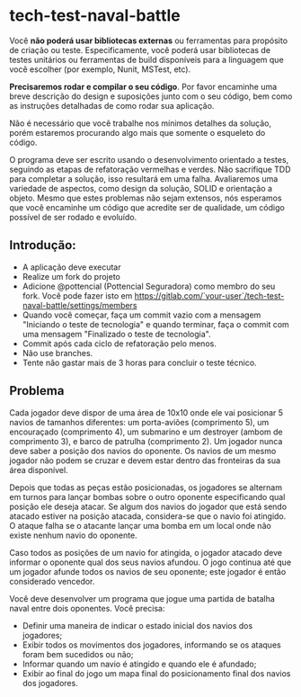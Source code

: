 # tech-test-naval-battle

Você **não poderá usar bibliotecas externas** ou ferramentas para propósito de criação ou teste. Especificamente, você poderá usar bibliotecas de testes unitários ou ferramentas de build disponíveis para a linguagem que você escolher (por exemplo, Nunit, MSTest, etc).

**Precisaremos rodar e compilar o seu código**. Por favor encaminhe uma breve descrição do design e suposições junto com o seu código, bem como as instruções detalhadas de como rodar sua aplicação.

Não é necessário que você trabalhe nos mínimos detalhes da solução, porém estaremos procurando algo mais que somente o esqueleto do código.

O programa deve ser escrito usando o desenvolvimento orientado a testes, seguindo as etapas de refatoração vermelhas e verdes.
Não sacrifique TDD para completar a solução, isso resultará em uma falha.
Avaliaremos uma variedade de aspectos, como design da solução, SOLID e orientação a objeto. Mesmo que estes problemas não sejam extensos, nós esperamos que você encaminhe um código que acredite ser de qualidade, um código possível de ser rodado e evoluído.

## Introdução:
 - A aplicação deve executar
 - Realize um fork do projeto
 - Adicione @pottencial (Pottencial Seguradora) como membro do seu fork. Você pode fazer isto em  https://gitlab.com/`your-user`/tech-test-naval-battle/settings/members
 - Quando você começar, faça um commit vazio com a mensagem "Iniciando o teste de tecnologia" e quando terminar, faça o commit com uma mensagem "Finalizado o teste de tecnologia".
 - Commit após cada ciclo de refatoração pelo menos.
 - Não use branches.
 - Tente não gastar mais de 3 horas para concluir o teste técnico.

## Problema
Cada jogador deve dispor de uma área de 10x10 onde ele vai posicionar 5 navios de tamanhos diferentes: um porta-aviões (comprimento 5), um encouraçado (comprimento 4), um submarino e um destroyer (ambom de comprimento 3), e barco de patrulha (comprimento 2). Um jogador nunca deve saber a posição dos navios do oponente. Os navios de um mesmo jogador não podem se cruzar e devem estar dentro das fronteiras da sua área disponível.

Depois que todas as peças estão posicionadas, os jogadores se alternam em turnos para lançar bombas sobre o outro oponente especificando qual posição ele deseja atacar. Se algum dos navios do jogador que está sendo atacado estiver na posição atacada, considera-se que o navio foi atingido. O ataque falha se o atacante lançar uma bomba em um local onde não existe nenhum navio do oponente.

Caso todos as posições de um navio for atingida, o jogador atacado deve informar o oponente qual dos seus navios afundou. O jogo continua até que um jogador afunde todos os navios de seu oponente; este jogador é então considerado vencedor.

Você deve desenvolver um programa que jogue uma partida de batalha naval entre dois oponentes. Você precisa:

- Definir uma maneira de indicar o estado inicial dos navios dos jogadores;
- Exibir todos os movimentos dos jogadores, informando se os ataques foram bem sucedidos ou não;
- Informar quando um navio é atingido e quando ele é afundado;
- Exibir ao final do jogo um mapa final do posicionamento final dos navios dos jogadores.
